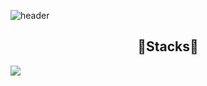 ![header](https://capsule-render.vercel.app/api?type=wave&color=20B2AA&height=300&section=header&text=R1mmm&fontSize=75&fontColor=ffffff)


<h2 align="center">🌱Stacks🌱</h2>

<img src="https://img.shields.io/badge/Python-3776AB?style=for-the-badge&logo=Python&logoColor=white">
